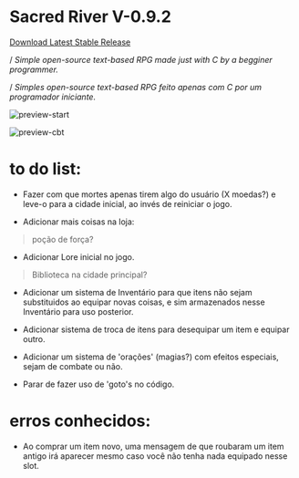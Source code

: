 # Sacred River V-0.9.2

[Download Latest Stable Release](https://github.com/johnvictorfs/sacred-river/releases/latest)

/ *Simple open-source text-based RPG made just with C by a begginer programmer.*

/ *Simples open-source text-based RPG feito apenas com C por um programador iniciante.*

![preview-start](https://i.imgur.com/RVEaqZA.png)

![preview-cbt](https://i.imgur.com/VWgAGGm.png)

# to do list:

- Fazer com que mortes apenas tirem algo do usuário (X moedas?) e leve-o para a cidade inicial, ao invés de reiniciar o jogo.

- Adicionar mais coisas na loja:
 
 > poção de força?

- Adicionar Lore inicial no jogo.
 > Biblioteca na cidade principal?

- Adicionar um sistema de Inventário para que itens não sejam substituidos ao equipar novas coisas, e sim armazenados nesse Inventário para uso posterior.

- Adicionar sistema de troca de itens para desequipar um item e equipar outro.

- Adicionar um sistema de 'orações' (magias?) com efeitos especiais, sejam de combate ou não.

- Parar de fazer uso de 'goto's no código.

# erros conhecidos:

- Ao comprar um item novo, uma mensagem de que roubaram um item antigo irá aparecer mesmo caso você não tenha nada equipado nesse slot.
